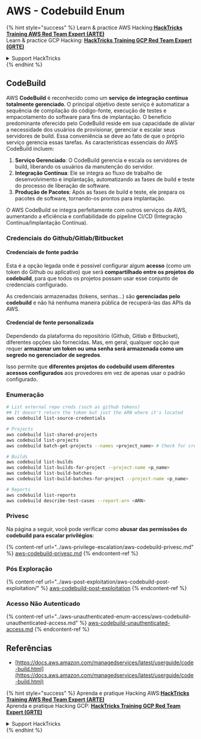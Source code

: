 # AWS - Codebuild Enum

{% hint style="success" %}
Learn & practice AWS Hacking:<img src="../../../.gitbook/assets/image (1) (1) (1) (1).png" alt="" data-size="line">[**HackTricks Training AWS Red Team Expert (ARTE)**](https://training.hacktricks.xyz/courses/arte)<img src="../../../.gitbook/assets/image (1) (1) (1) (1).png" alt="" data-size="line">\
Learn & practice GCP Hacking: <img src="../../../.gitbook/assets/image (2) (1).png" alt="" data-size="line">[**HackTricks Training GCP Red Team Expert (GRTE)**<img src="../../../.gitbook/assets/image (2) (1).png" alt="" data-size="line">](https://training.hacktricks.xyz/courses/grte)

<details>

<summary>Support HackTricks</summary>

* Check the [**subscription plans**](https://github.com/sponsors/carlospolop)!
* **Join the** 💬 [**Discord group**](https://discord.gg/hRep4RUj7f) or the [**telegram group**](https://t.me/peass) or **follow** us on **Twitter** 🐦 [**@hacktricks\_live**](https://twitter.com/hacktricks_live)**.**
* **Share hacking tricks by submitting PRs to the** [**HackTricks**](https://github.com/carlospolop/hacktricks) and [**HackTricks Cloud**](https://github.com/carlospolop/hacktricks-cloud) github repos.

</details>
{% endhint %}

## CodeBuild

AWS **CodeBuild** é reconhecido como um **serviço de integração contínua totalmente gerenciado**. O principal objetivo deste serviço é automatizar a sequência de compilação do código-fonte, execução de testes e empacotamento do software para fins de implantação. O benefício predominante oferecido pelo CodeBuild reside em sua capacidade de aliviar a necessidade dos usuários de provisionar, gerenciar e escalar seus servidores de build. Essa conveniência se deve ao fato de que o próprio serviço gerencia essas tarefas. As características essenciais do AWS CodeBuild incluem:

1. **Serviço Gerenciado**: O CodeBuild gerencia e escala os servidores de build, liberando os usuários da manutenção do servidor.
2. **Integração Contínua**: Ele se integra ao fluxo de trabalho de desenvolvimento e implantação, automatizando as fases de build e teste do processo de liberação de software.
3. **Produção de Pacotes**: Após as fases de build e teste, ele prepara os pacotes de software, tornando-os prontos para implantação.

O AWS CodeBuild se integra perfeitamente com outros serviços da AWS, aumentando a eficiência e confiabilidade do pipeline CI/CD (Integração Contínua/Implantação Contínua).

### **Credenciais do Github/Gitlab/Bitbucket**

#### **Credenciais de fonte padrão**

Esta é a opção legada onde é possível configurar algum **acesso** (como um token do Github ou aplicativo) que será **compartilhado entre os projetos do codebuild**, para que todos os projetos possam usar esse conjunto de credenciais configurado.

As credenciais armazenadas (tokens, senhas...) são **gerenciadas pelo codebuild** e não há nenhuma maneira pública de recuperá-las das APIs da AWS.

#### Credencial de fonte personalizada

Dependendo da plataforma do repositório (Github, Gitlab e Bitbucket), diferentes opções são fornecidas. Mas, em geral, qualquer opção que requer **armazenar um token ou uma senha será armazenada como um segredo no gerenciador de segredos**.

Isso permite que **diferentes projetos do codebuild usem diferentes acessos configurados** aos provedores em vez de apenas usar o padrão configurado.

### Enumeração
```bash
# List external repo creds (such as github tokens)
## It doesn't return the token but just the ARN where it's located
aws codebuild list-source-credentials

# Projects
aws codebuild list-shared-projects
aws codebuild list-projects
aws codebuild batch-get-projects --names <project_name> # Check for creds in env vars

# Builds
aws codebuild list-builds
aws codebuild list-builds-for-project --project-name <p_name>
aws codebuild list-build-batches
aws codebuild list-build-batches-for-project --project-name <p_name>

# Reports
aws codebuild list-reports
aws codebuild describe-test-cases --report-arn <ARN>
```
### Privesc

Na página a seguir, você pode verificar como **abusar das permissões do codebuild para escalar privilégios**:

{% content-ref url="../aws-privilege-escalation/aws-codebuild-privesc.md" %}
[aws-codebuild-privesc.md](../aws-privilege-escalation/aws-codebuild-privesc.md)
{% endcontent-ref %}

### Pós Exploração

{% content-ref url="../aws-post-exploitation/aws-codebuild-post-exploitation/" %}
[aws-codebuild-post-exploitation](../aws-post-exploitation/aws-codebuild-post-exploitation/)
{% endcontent-ref %}

### Acesso Não Autenticado

{% content-ref url="../aws-unauthenticated-enum-access/aws-codebuild-unauthenticated-access.md" %}
[aws-codebuild-unauthenticated-access.md](../aws-unauthenticated-enum-access/aws-codebuild-unauthenticated-access.md)
{% endcontent-ref %}

## Referências

* [https://docs.aws.amazon.com/managedservices/latest/userguide/code-build.html](https://docs.aws.amazon.com/managedservices/latest/userguide/code-build.html)

{% hint style="success" %}
Aprenda e pratique Hacking AWS:<img src="../../../.gitbook/assets/image (1) (1) (1) (1).png" alt="" data-size="line">[**HackTricks Training AWS Red Team Expert (ARTE)**](https://training.hacktricks.xyz/courses/arte)<img src="../../../.gitbook/assets/image (1) (1) (1) (1).png" alt="" data-size="line">\
Aprenda e pratique Hacking GCP: <img src="../../../.gitbook/assets/image (2) (1).png" alt="" data-size="line">[**HackTricks Training GCP Red Team Expert (GRTE)**<img src="../../../.gitbook/assets/image (2) (1).png" alt="" data-size="line">](https://training.hacktricks.xyz/courses/grte)

<details>

<summary>Support HackTricks</summary>

* Confira os [**planos de assinatura**](https://github.com/sponsors/carlospolop)!
* **Junte-se ao** 💬 [**grupo do Discord**](https://discord.gg/hRep4RUj7f) ou ao [**grupo do telegram**](https://t.me/peass) ou **siga**-nos no **Twitter** 🐦 [**@hacktricks\_live**](https://twitter.com/hacktricks_live)**.**
* **Compartilhe truques de hacking enviando PRs para os repositórios do** [**HackTricks**](https://github.com/carlospolop/hacktricks) e [**HackTricks Cloud**](https://github.com/carlospolop/hacktricks-cloud).

</details>
{% endhint %}
